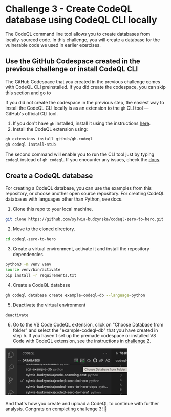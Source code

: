 # Challenge 3 - Create CodeQL database using CodeQL CLI locally

The CodeQL command line tool allows you to create databases from locally-sourced code. In this challenge, you will create a database for the vulnerable code we used in earlier exercises. 

## Use the GitHub Codespace created in the previous challenge or install CodeQL CLI
The GitHub Codespace that you created in the previous challenge comes with CodeQL CLI preinstalled. If you did create the codespace, you can skip this section and go to 

If you did not create the codespace in the previous step, the easiest way to install the CodeQL CLI locally is as an extension to the `gh` CLI tool — GitHub's official CLI tool.
1. If you don't have `gh` installed, install it using the instructions [here](https://github.com/cli/cli#installation).
2. Install the CodeQL extension using:
```bash
gh extensions install github/gh-codeql
gh codeql install-stub
```
The second command will enable you to run the CLI tool just by typing `codeql` instead of `gh codeql`.
If you encounter any issues, check the [docs](https://github.com/github/gh-codeql#installation).

## Create a CodeQL database
For creating a CodeQL database, you can use the examples from this repository, or choose another open source repository. For creating CodeQL databases with languages other than Python, see docs.
1. Clone this repo to your local machine.
```bash
git clone https://github.com/sylwia-budzynska/codeql-zero-to-hero.git
```
2. Move to the cloned directory.
```bash
cd codeql-zero-to-hero
```
3. Create a virtual environment, activate it and install the repository dependencies.
```bash
python3 -m venv venv
source venv/bin/activate
pip install -r requirements.txt
```
4. Create a CodeQL database
```bash
gh codeql database create example-codeql-db --language=python
```
5. Deactivate the virtual environment
```bash
deactivate
```
6. Go to the VS Code CodeQL extension, click on "Choose Database from folder" and select the "example-codeql-db" that you have created in step 5. 
If you haven't set up the premade codespace or installed VS Code with CodeQL extension, see the instructions in [challenge 2](https://github.com/sylwia-budzynska/codeql-zero-to-hero/blob/main/2/challenge-2/instructions.md).
<img src="images/choose-db.png" width="380" alt="Screenshot: Select CodeQL DB from folder icon">

And that's how you create and upload a CodeQL to continue with further analysis.
Congrats on completing challenge 3! 🎉
